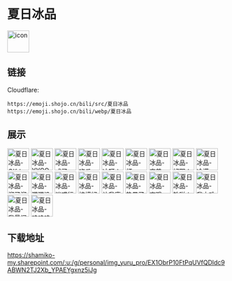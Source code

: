 # 夏日冰品
<img src="https://emoji.shojo.cn/bili/src/夏日冰品/icon.png" width="50" height="50" alt="icon">

## 链接
Cloudflare:
```
https://emoji.shojo.cn/bili/src/夏日冰品
https://emoji.shojo.cn/bili/webp/夏日冰品
```
## 展示
<img src="https://emoji.shojo.cn/bili/src/夏日冰品/夏日冰品-OK！.png" width="50" height="50" alt="夏日冰品-OK！">
<img src="https://emoji.shojo.cn/bili/src/夏日冰品/夏日冰品-YYGQ.png" width="50" height="50" alt="夏日冰品-YYGQ">
<img src="https://emoji.shojo.cn/bili/src/夏日冰品/夏日冰品-成了.png" width="50" height="50" alt="夏日冰品-成了">
<img src="https://emoji.shojo.cn/bili/src/夏日冰品/夏日冰品-吃瓜.png" width="50" height="50" alt="夏日冰品-吃瓜">
<img src="https://emoji.shojo.cn/bili/src/夏日冰品/夏日冰品-冲呀！.png" width="50" height="50" alt="夏日冰品-冲呀！">
<img src="https://emoji.shojo.cn/bili/src/夏日冰品/夏日冰品-打CALL.png" width="50" height="50" alt="夏日冰品-打CALL">
<img src="https://emoji.shojo.cn/bili/src/夏日冰品/夏日冰品-害羞.png" width="50" height="50" alt="夏日冰品-害羞">
<img src="https://emoji.shojo.cn/bili/src/夏日冰品/夏日冰品-好耶！.png" width="50" height="50" alt="夏日冰品-好耶！">
<img src="https://emoji.shojo.cn/bili/src/夏日冰品/夏日冰品-冷漠.png" width="50" height="50" alt="夏日冰品-冷漠">
<img src="https://emoji.shojo.cn/bili/src/夏日冰品/夏日冰品-溜了溜了.png" width="50" height="50" alt="夏日冰品-溜了溜了">
<img src="https://emoji.shojo.cn/bili/src/夏日冰品/夏日冰品-猫猫没心眼.png" width="50" height="50" alt="夏日冰品-猫猫没心眼">
<img src="https://emoji.shojo.cn/bili/src/夏日冰品/夏日冰品-迷惑行为.png" width="50" height="50" alt="夏日冰品-迷惑行为">
<img src="https://emoji.shojo.cn/bili/src/夏日冰品/夏日冰品-柠檬好酸.png" width="50" height="50" alt="夏日冰品-柠檬好酸">
<img src="https://emoji.shojo.cn/bili/src/夏日冰品/夏日冰品-让我康康.png" width="50" height="50" alt="夏日冰品-让我康康">
<img src="https://emoji.shojo.cn/bili/src/夏日冰品/夏日冰品-热晕了.png" width="50" height="50" alt="夏日冰品-热晕了">
<img src="https://emoji.shojo.cn/bili/src/夏日冰品/夏日冰品-爽哦.png" width="50" height="50" alt="夏日冰品-爽哦">
<img src="https://emoji.shojo.cn/bili/src/夏日冰品/夏日冰品-铁咩！.png" width="50" height="50" alt="夏日冰品-铁咩！">
<img src="https://emoji.shojo.cn/bili/src/夏日冰品/夏日冰品-我太难了.png" width="50" height="50" alt="夏日冰品-我太难了">
<img src="https://emoji.shojo.cn/bili/src/夏日冰品/夏日冰品-我最闪亮.png" width="50" height="50" alt="夏日冰品-我最闪亮">
<img src="https://emoji.shojo.cn/bili/src/夏日冰品/夏日冰品-呜呜呜.png" width="50" height="50" alt="夏日冰品-呜呜呜">

## 下载地址

https://shamiko-my.sharepoint.com/:u:/g/personal/img_yuru_pro/EX1ObrP10FtPqUVfQDldc9ABWN2TJ2Xb_YPAEYgxnz5iJg